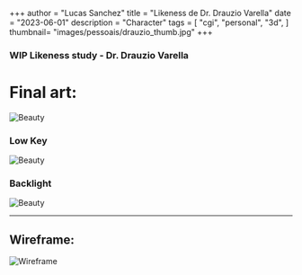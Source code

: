  +++
author = "Lucas Sanchez"
title = "Likeness de Dr. Drauzio Varella"
date = "2023-06-01"
description = "Character"
tags = [
    "cgi",
    "personal",
    "3d",
]
thumbnail= "images/pessoais/drauzio_thumb.jpg"
+++

### WIP Likeness study - Dr. Drauzio Varella

# Final art:

![Beauty](/images/pessoais/drauzio01.jpg)

### Low Key

![Beauty](/images/pessoais/drauzio03.jpg)

### Backlight

![Beauty](/images/pessoais/drauzio04.jpg)

---

## Wireframe:

![Wireframe](/images/pessoais/drauzio02.jpg)


